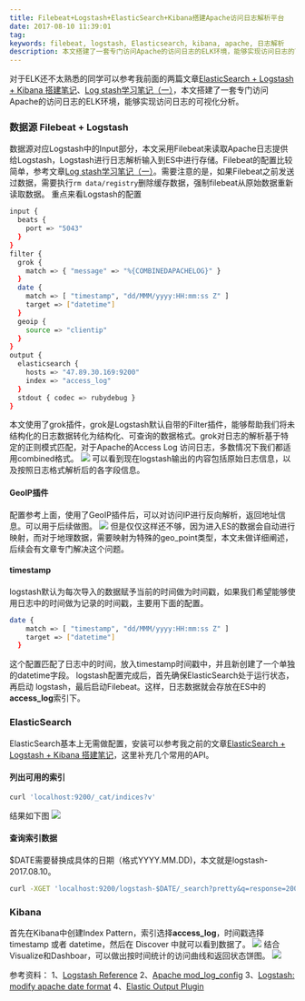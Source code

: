 ```yaml
---
title: Filebeat+Logstash+ElasticSearch+Kibana搭建Apache访问日志解析平台
date: 2017-08-10 11:39:01
tag: 
keywords: filebeat, logstash, Elasticsearch, kibana, apache, 日志解析
description: 本文搭建了一套专门访问Apache的访问日志的ELK环境，能够实现访问日志的可视化分析。
---
```


对于ELK还不太熟悉的同学可以参考我前面的两篇文章[ElasticSearch + Logstash + Kibana 搭建笔记](http://www.cnblogs.com/cocowool/p/7297749.html)、[Log stash学习笔记（一）](http://www.cnblogs.com/cocowool/p/7326527.html)，本文搭建了一套专门访问Apache的访问日志的ELK环境，能够实现访问日志的可视化分析。

### 数据源 Filebeat + Logstash
数据源对应Logstash中的Input部分，本文采用Filebeat来读取Apache日志提供给Logstash，Logstash进行日志解析输入到ES中进行存储。Filebeat的配置比较简单，参考文章[Log stash学习笔记（一）](http://www.cnblogs.com/cocowool/p/7326527.html)。需要注意的是，如果Filebeat之前发送过数据，需要执行```rm data/registry```删除缓存数据，强制filebeat从原始数据重新读取数据。
重点来看Logstash的配置
```bash
input {
  beats {
    port => "5043"
  }
}
filter {
  grok {
    match => { "message" => "%{COMBINEDAPACHELOG}" }
  }
  date {
    match => [ "timestamp", "dd/MMM/yyyy:HH:mm:ss Z" ]
    target => ["datetime"]
  }
  geoip {
    source => "clientip"
  }
}
output {
  elasticsearch {
    hosts => "47.89.30.169:9200"
    index => "access_log"
  }
  stdout { codec => rubydebug }
}
```
本文使用了grok插件，grok是Logstash默认自带的Filter插件，能够帮助我们将未结构化的日志数据转化为结构化、可查询的数据格式。grok对日志的解析基于特定的正则模式匹配，对于Apache的Access Log 访问日志，多数情况下我们都适用combined格式。
![](/20170810-apache-log-analyse-with-elk/39469-20170810113709558-1693242570.png)
可以看到现在logstash输出的内容包括原始日志信息，以及按照日志格式解析后的各字段信息。

#### GeoIP插件
配置参考上面，使用了GeoIP插件后，可以对访问IP进行反向解析，返回地址信息。可以用于后续做图。
![](/20170810-apache-log-analyse-with-elk/39469-20170810113739917-1029447653.png)
但是仅仅这样还不够，因为进入ES的数据会自动进行映射，而对于地理数据，需要映射为特殊的geo_point类型，本文未做详细阐述，后续会有文章专门解决这个问题。

#### timestamp
logstash默认为每次导入的数据赋予当前的时间做为时间戳，如果我们希望能够使用日志中的时间做为记录的时间戳，主要用下面的配置。
```bash
date {
    match => [ "timestamp", "dd/MMM/yyyy:HH:mm:ss Z" ]
    target => ["datetime"]
  }
```
这个配置匹配了日志中的时间，放入timestamp时间戳中，并且新创建了一个单独的datetime字段。
logstash配置完成后，首先确保ElasticSearch处于运行状态，再启动 logstash，最后启动Filebeat。这样，日志数据就会存放在ES中的**access_log**索引下。

### ElasticSearch
ElasticSearch基本上无需做配置，安装可以参考我之前的文章[ElasticSearch + Logstash + Kibana 搭建笔记](http://www.cnblogs.com/cocowool/p/7297749.html)，这里补充几个常用的API。

#### **列出可用的索引**
```bash
curl 'localhost:9200/_cat/indices?v'
```
结果如下图
![](/20170810-apache-log-analyse-with-elk/39469-20170810113756777-35038291.png)

#### **查询索引数据**
$DATE需要替换成具体的日期（格式YYYY.MM.DD)，本文就是logstash-2017.08.10。
```bash
curl -XGET 'localhost:9200/logstash-$DATE/_search?pretty&q=response=200’
```

### Kibana
首先在Kibana中创建Index Pattern，索引选择**access_log**，时间戳选择 timestamp 或者 datetime，然后在 Discover 中就可以看到数据了。
![](/20170810-apache-log-analyse-with-elk/39469-20170810113809558-1044745789.png)
结合Visualize和Dashboar，可以做出按时间统计的访问曲线和返回状态饼图。
![](/20170810-apache-log-analyse-with-elk/39469-20170810113820824-1473160811.png)

参考资料：
1、[Logstash Reference](https://www.elastic.co/guide/en/logstash/current/advanced-pipeline.html)
2、[Apache mod_log_config](http://httpd.apache.org/docs/current/mod/mod_log_config.html)
3、[Logstash: modify apache date format](https://stackoverflow.com/questions/31257595/logstash-modify-apache-date-format)
4、[Elastic Output Plugin](https://www.elastic.co/guide/en/logstash/current/plugins-outputs-elasticsearch.html#plugins-outputs-elasticsearch-template)












